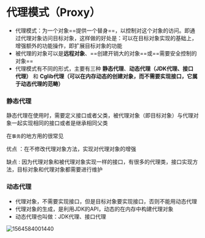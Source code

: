 # 代理模式（Proxy）

- 代理模式：为一个对象==提供一个替身==，以控制对这个对象的访问。即通过代理对象访问目标对象，这样做的好处是：可以在目标对象实现的基础上，增强额外的功能操作，即扩展目标对象的功能
- 被代理的对象可以是**远程对象**、==创建开销大的对象==或==需要安全控制的对象==
- 代理模式有不同的形式，主要有三种 **静态代理**、**动态代理（JDK代理、接口代理）** 和 **Cglib代理（可以在内存动态的创建对象，而不需要实现接口，它属于动态代理的范畴）**

### 静态代理

静态代理在使用时，需要定义接口或者父类，被代理对象（即目标对象）与代理对象一起实现相同的接口或者是继承相同父类

在`事务`的地方用的很常见 

优点 ：在不修改代理对象方法，实现对代理对象的增强

缺点 : 因为代理对象和被代理对象实现一样的接口，有很多的代理类，接口实现方法，目标对象和代理对象都需要进行维护

### 动态代理

- 代理对象，不需要实现接口，但是目标对象要实现接口，否则不能用动态代理
- 代理对象的生成，是利用JDK的API，动态的在内存中构建代理对象
- 动态代理也叫做：JDK代理、接口代理

![1564584001440](C:\Users\888\AppData\Roaming\Typora\typora-user-images\1564584001440.png)
